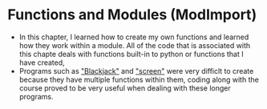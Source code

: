 # Functions and Modules (ModImport)

* In this chapter, I learned how to create my own functions and learned how they work within a module. All of the code that is associated with this chapte deals with functions built-in to python or functions that I have created,
* Programs such as ["Blackjack"](https://github.com/Darrenrodricks/IntroToPythonUdemy/blob/main/modimport/blackjack.py) and ["screen"](https://github.com/Darrenrodricks/IntroToPythonUdemy/blob/main/modimport/screen.py) were very difficlt to create because they have multiple functions within them, coding along with the course proved to be very useful when dealing with these longer programs.
